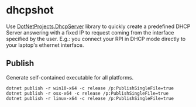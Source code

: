 # dhcpshot

Use [DotNetProjects.DhcpServer](https://www.nuget.org/packages/DotNetProjects.DhcpServer/) library to quickly create a predefined DHCP Server answering with a fixed IP to request coming from the interface specified by the user. E.g.: you connect your RPI in DHCP mode directly to your laptop's ethernet interface.

## Publish

Generate self-contained executable for all platforms.
```
dotnet publish -r win10-x64 -c release /p:PublishSingleFile=true
dotnet publish -r osx-x64 -c release /p:PublishSingleFile=true
dotnet publish -r linux-x64 -c release /p:PublishSingleFile=true
```